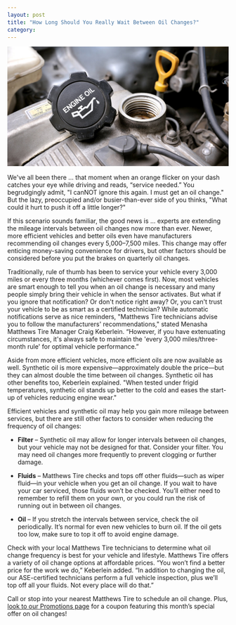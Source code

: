 ```yaml
---
layout: post
title: "How Long Should You Really Wait Between Oil Changes?"
category:
---
```


![Tires](/img/engine-oil-cap.jpg)

We've all been there … that moment when an orange flicker on your dash catches your eye while driving and reads, “service needed.” You begrudgingly admit, "I canNOT ignore this again. I must get an oil change." But the lazy, preoccupied and/or busier-than-ever side of you thinks, "What could it hurt to push it off a little longer?"

If this scenario sounds familiar, the good news is ... experts are extending the mileage intervals between oil changes now more than ever. Newer, more efficient vehicles and better oils even have manufacturers recommending oil changes every 5,000–7,500 miles. This change may offer enticing money-saving convenience for drivers, but other factors should be considered before you put the brakes on quarterly oil changes.

Traditionally, rule of thumb has been to service your vehicle every 3,000 miles or every three months (whichever comes first). Now, most vehicles are smart enough to tell you when an oil change is necessary and many people simply bring their vehicle in when the sensor activates. But what if you ignore that notification? Or don't notice right away? Or, you can't trust your vehicle to be as smart as a certified technician? While automatic notifications serve as nice reminders, "Matthews Tire technicians advise you to follow the manufacturers' recommendations," stated Menasha Matthews Tire Manager Craig Keberlein. “However, if you have extenuating circumstances, it's always safe to maintain the 'every 3,000 miles/three-month rule' for optimal vehicle performance.”

Aside from more efficient vehicles, more efficient oils are now available as well. Synthetic oil is more expensive—approximately double the price—but they can almost double the time between oil changes. Synthetic oil has other benefits too, Keberlein explained. "When tested under frigid temperatures, synthetic oil stands up better to the cold and eases the start-up of vehicles reducing engine wear."

Efficient vehicles and synthetic oil may help you gain more mileage between services, but there are still other factors to consider when reducing the frequency of oil changes:

* **Filter** – Synthetic oil may allow for longer intervals between oil changes, but your vehicle may not be designed for that. Consider your filter. You may need oil changes more frequently to prevent clogging or further damage.

* **Fluids** – Matthews Tire checks and tops off other fluids—such as wiper fluid—in your vehicle when you get an oil change. If you wait to have your car serviced, those fluids won’t be checked. You’ll either need to remember to refill them on your own, or you could run the risk of running out in between oil changes.

* **Oil** – If you stretch the intervals between service, check the oil periodically. It’s normal for even new vehicles to burn oil. If the oil gets too low, make sure to top it off to avoid engine damage.

Check with your local Matthews Tire technicians to determine what oil change frequency is best for your vehicle and lifestyle. Matthews Tire offers a variety of oil change options at affordable prices. “You won’t find a better price for the work we do,” Keberlein added. “In addition to changing the oil, our ASE-certified technicians perform a full vehicle inspection, plus we’ll top off all your fluids. Not every place will do that.”

Call or stop into your nearest Matthews Tire to schedule an oil change. Plus, [look to our Promotions page](http://matthewstire.com/promotions/) for a coupon featuring this month’s special offer on oil changes!
